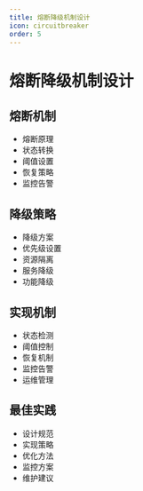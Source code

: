 ```yaml
---
title: 熔断降级机制设计
icon: circuitbreaker
order: 5
---
```


# 熔断降级机制设计

## 熔断机制
- 熔断原理
- 状态转换
- 阈值设置
- 恢复策略
- 监控告警

## 降级策略
- 降级方案
- 优先级设置
- 资源隔离
- 服务降级
- 功能降级

## 实现机制
- 状态检测
- 阈值控制
- 恢复机制
- 监控告警
- 运维管理

## 最佳实践
- 设计规范
- 实现策略
- 优化方法
- 监控方案
- 维护建议
